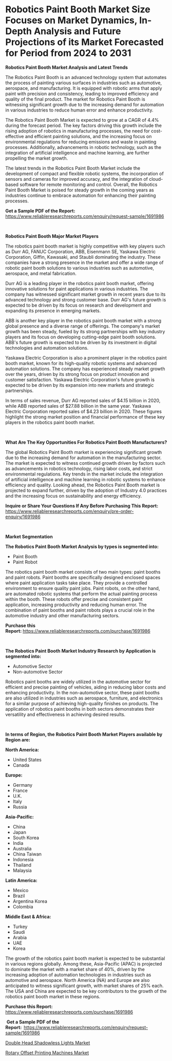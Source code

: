 <p><h1>Robotics Paint Booth Market Size Focuses on Market Dynamics, In-Depth Analysis and Future Projections of its Market Forecasted for Period from 2024 to 2031</h1></p><p><strong>Robotics Paint Booth Market Analysis and Latest Trends</strong></p>
<p><p>The Robotics Paint Booth is an advanced technology system that automates the process of painting various surfaces in industries such as automotive, aerospace, and manufacturing. It is equipped with robotic arms that apply paint with precision and consistency, leading to improved efficiency and quality of the final product. The market for Robotics Paint Booth is witnessing significant growth due to the increasing demand for automation in various industries to reduce human error and enhance productivity.</p><p>The Robotics Paint Booth Market is expected to grow at a CAGR of 4.4% during the forecast period. The key factors driving this growth include the rising adoption of robotics in manufacturing processes, the need for cost-effective and efficient painting solutions, and the increasing focus on environmental regulations for reducing emissions and waste in painting processes. Additionally, advancements in robotic technology, such as the integration of artificial intelligence and machine learning, are further propelling the market growth.</p><p>The latest trends in the Robotics Paint Booth Market include the development of compact and flexible robotic systems, the incorporation of sensors and cameras for improved accuracy, and the integration of cloud-based software for remote monitoring and control. Overall, the Robotics Paint Booth Market is poised for steady growth in the coming years as industries continue to embrace automation for enhancing their painting processes.</p></p>
<p><strong>Get a Sample PDF of the Report:&nbsp;</strong> <a href="https://www.reliableresearchreports.com/enquiry/request-sample/1691986">https://www.reliableresearchreports.com/enquiry/request-sample/1691986</a></p>
<p>&nbsp;</p>
<p><strong>Robotics Paint Booth Major Market Players</strong></p>
<p><p>The robotics paint booth market is highly competitive with key players such as Durr AG, FANUC Corporation, ABB, Eisenmann SE, Yaskawa Electric Corporation, Giffin, Kawasaki, and Staubli dominating the industry. These companies have a strong presence in the market and offer a wide range of robotic paint booth solutions to various industries such as automotive, aerospace, and metal fabrication.</p><p>Durr AG is a leading player in the robotics paint booth market, offering innovative solutions for paint applications in various industries. The company has witnessed significant market growth in recent years due to its advanced technology and strong customer base. Durr AG's future growth is expected to be driven by its focus on research and development and expanding its presence in emerging markets.</p><p>ABB is another key player in the robotics paint booth market with a strong global presence and a diverse range of offerings. The company's market growth has been steady, fueled by its strong partnerships with key industry players and its focus on developing cutting-edge paint booth solutions. ABB's future growth is expected to be driven by its investment in digital technologies and automation solutions.</p><p>Yaskawa Electric Corporation is also a prominent player in the robotics paint booth market, known for its high-quality robotic systems and advanced automation solutions. The company has experienced steady market growth over the years, driven by its strong focus on product innovation and customer satisfaction. Yaskawa Electric Corporation's future growth is expected to be driven by its expansion into new markets and strategic partnerships.</p><p>In terms of sales revenue, Durr AG reported sales of $4.15 billion in 2020, while ABB reported sales of $27.88 billion in the same year. Yaskawa Electric Corporation reported sales of $4.23 billion in 2020. These figures highlight the strong market position and financial performance of these key players in the robotics paint booth market.</p></p>
<p>&nbsp;</p>
<p><strong>What Are The Key Opportunities For Robotics Paint Booth Manufacturers?</strong></p>
<p><p>The global Robotics Paint Booth market is experiencing significant growth due to the increasing demand for automation in the manufacturing sector. The market is expected to witness continued growth driven by factors such as advancements in robotics technology, rising labor costs, and strict environmental regulations. Key trends in the market include the integration of artificial intelligence and machine learning in robotic systems to enhance efficiency and quality. Looking ahead, the Robotics Paint Booth market is projected to expand further, driven by the adoption of Industry 4.0 practices and the increasing focus on sustainability and energy efficiency.</p></p>
<p><strong>Inquire or Share Your Questions If Any Before Purchasing This Report:</strong> <a href="https://www.reliableresearchreports.com/enquiry/pre-order-enquiry/1691986">https://www.reliableresearchreports.com/enquiry/pre-order-enquiry/1691986</a></p>
<p>&nbsp;</p>
<p><strong>Market Segmentation</strong></p>
<p><strong>The Robotics Paint Booth Market Analysis by types is segmented into:</strong></p>
<p><ul><li>Paint Booth</li><li>Paint Robot</li></ul></p>
<p><p>The robotics paint booth market consists of two main types: paint booths and paint robots. Paint booths are specifically designed enclosed spaces where paint application tasks take place. They provide a controlled environment to ensure quality paint jobs. Paint robots, on the other hand, are automated robotic systems that perform the actual painting process within the booth. These robots offer precise and consistent paint application, increasing productivity and reducing human error. The combination of paint booths and paint robots plays a crucial role in the automotive industry and other manufacturing sectors.</p></p>
<p><strong>Purchase this Report:&nbsp;</strong><a href="https://www.reliableresearchreports.com/purchase/1691986">https://www.reliableresearchreports.com/purchase/1691986</a></p>
<p>&nbsp;</p>
<p><strong>The Robotics Paint Booth Market Industry Research by Application is segmented into:</strong></p>
<p><ul><li>Automotive Sector</li><li>Non-automotive Sector</li></ul></p>
<p><p>Robotics paint booths are widely utilized in the automotive sector for efficient and precise painting of vehicles, aiding in reducing labor costs and enhancing productivity. In the non-automotive sector, these paint booths are also utilized in industries such as aerospace, furniture, and electronics for a similar purpose of achieving high-quality finishes on products. The application of robotics paint booths in both sectors demonstrates their versatility and effectiveness in achieving desired results.</p></p>
<p>&nbsp;</p>
<p><strong>In terms of Region, the Robotics Paint Booth Market Players available by Region are:</strong></p>
<p>
    <p> <strong> North America: </strong>
        <ul>
            <li>United States</li>
            <li>Canada</li>
        </ul>
        </p> 
    <p> <strong> Europe: </strong>
        <ul>
            <li>Germany</li>
            <li>France</li>
            <li>U.K.</li>
            <li>Italy</li>
            <li>Russia</li>
        </ul>
        </p> 
    <p> <strong> Asia-Pacific: </strong>
        <ul>
            <li>China</li>
            <li>Japan</li>
            <li>South Korea</li>
            <li>India</li>
            <li>Australia</li>
            <li>China Taiwan</li>
            <li>Indonesia</li>
            <li>Thailand</li>
            <li>Malaysia</li>
        </ul>
        </p> 
    <p> <strong> Latin America: </strong>
        <ul>
            <li>Mexico</li>
            <li>Brazil</li>
            <li>Argentina Korea</li>
            <li>Colombia</li>
        </ul>
        </p> 
    <p> <strong> Middle East & Africa: </strong>
        <ul>
            <li>Turkey</li>
            <li>Saudi</li>
            <li>Arabia</li>
            <li>UAE</li>
            <li>Korea</li>
        </ul>
    </p>
    </p>
<p><p>The growth of the robotics paint booth market is expected to be substantial in various regions globally. Among these, Asia-Pacific (APAC) is projected to dominate the market with a market share of 40%, driven by the increasing adoption of automation technologies in industries such as automotive and aerospace. North America (NA) and Europe are also anticipated to witness significant growth, with market shares of 25% each. The USA and China are expected to be key contributors to the growth of the robotics paint booth market in these regions.</p></p>
<p><strong>Purchase this Report: </strong><a href="https://www.reliableresearchreports.com/purchase/1691986">https://www.reliableresearchreports.com/purchase/1691986</a></p>
<p>&nbsp;<strong>Get a Sample PDF of the Report:&nbsp;&nbsp;</strong><a href="https://www.reliableresearchreports.com/enquiry/request-sample/1691986">https://www.reliableresearchreports.com/enquiry/request-sample/1691986</a></p>
<p><strong></strong></p>
<p><p><a href="https://issuu.com/reportprime-2/docs/double-head-shadowless-lights-market-size-2030.ppt">Double Head Shadowless Lights Market</a></p><p><a href="https://issuu.com/reportprime-2/docs/rotary-offset-printing-machines-market-size-2030.p">Rotary Offset Printing Machines Market</a></p></p>